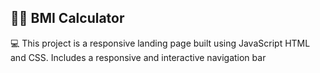 ## 🏋️‍♂️ BMI Calculator 

💻 This project is a responsive landing page built using JavaScript HTML and CSS.
Includes a responsive and interactive navigation bar
